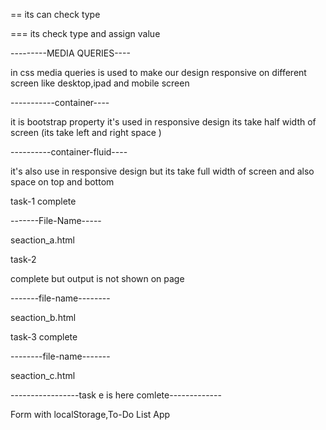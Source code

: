 == its can check type

=== its check type and assign value

---------MEDIA QUERIES----

in css media queries is used to make our design responsive on different screen like desktop,ipad and mobile screen

-----------container----

it is bootstrap property it's used in responsive design its take half width of screen (its take left and right space )

----------container-fluid----

it's also use in responsive design but its take full width of screen and also space on top and bottom

task-1 complete

-------File-Name-----

seaction_a.html

task-2

complete but output is not shown on page

-------file-name--------

seaction_b.html

task-3 complete

--------file-name-------

seaction_c.html

-----------------task e is here comlete-------------

Form with localStorage,To-Do List App

